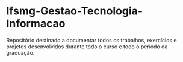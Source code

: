 # Ifsmg-Gestao-Tecnologia-Informacao
Repositório destinado a documentar todos os trabalhos, exercícios e projetos desenvolvidos durante todo o curso e todo o período da graduação.
